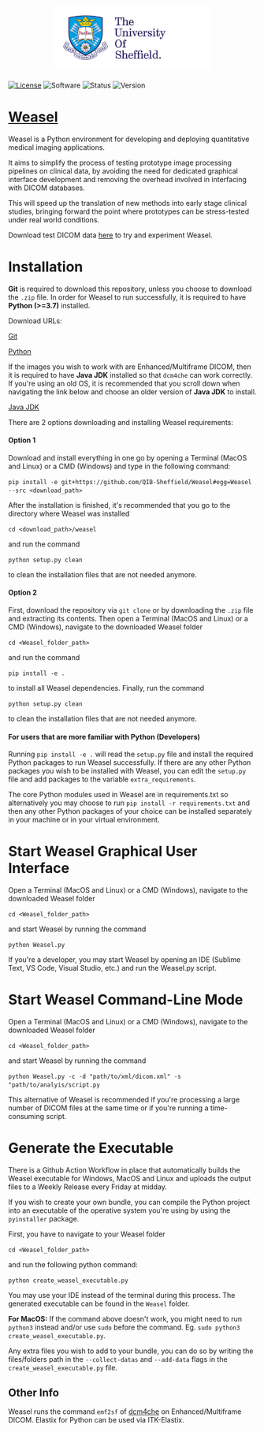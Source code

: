 <h2 align="center"><img src="Documents/images/uni-sheffield-logo.png" height="128"></h2>

[![License](https://img.shields.io/badge/License-Apache%202.0-blue.svg)](https://opensource.org/licenses/Apache-2.0)
![Software](https://img.shields.io/badge/Software-Quantitative%20Imaging%20Framework-green)
![Status](https://img.shields.io/badge/Status-Prototype-orange)
![Version](https://img.shields.io/badge/Version-0.2-blue)

# [Weasel](https://weasel.pro/)

Weasel is a Python environment for developing and deploying quantitative medical imaging applications.

It aims to simplify the process of testing prototype image processing pipelines on clinical data, by avoiding the need for dedicated graphical interface development and removing the overhead involved in interfacing with DICOM databases.

This will speed up the translation of new methods into early stage clinical studies, bringing forward the point where prototypes can be stress-tested under real world conditions.

Download test DICOM data [here](https://drive.google.com/file/d/1GtW7iaU-W2iF7J5q1jup8hnOnsLU5Hgc/view?usp=sharing) to try and experiment Weasel.

# Installation

**Git** is required to download this repository, unless you choose to download the `.zip` file. In order for Weasel to run successfully, it is required to have **Python (>=3.7)** installed.

Download URLs:

[Git](https://git-scm.com/downloads)

[Python](https://www.python.org/downloads/)

If the images you wish to work with are Enhanced/Multiframe DICOM, then it is required to have **Java JDK** installed so that `dcm4che` can work correctly. If you're using an old OS, it is recommended that you scroll down when navigating the link below and choose an older version of **Java JDK** to install.

[Java JDK](https://www.oracle.com/java/technologies/downloads/)

There are 2 options downloading and installing Weasel requirements:

#### Option 1
Download and install everything in one go by opening a Terminal (MacOS and Linux) or a CMD (Windows) and type in the following command:

`pip install -e git+https://github.com/QIB-Sheffield/Weasel#egg=Weasel --src <download_path>`

After the installation is finished, it's recommended that you go to the directory where Weasel was installed

`cd <download_path>/weasel`

and run the command

`python setup.py clean` 

to clean the installation files that are not needed anymore.

#### Option 2
First, download the repository via `git clone` or by downloading the `.zip` file and extracting its contents.
Then open a Terminal (MacOS and Linux) or a CMD (Windows), navigate to the downloaded Weasel folder

`cd <Weasel_folder_path>`

and run the command 

`pip install -e .` 

to install all Weasel dependencies. Finally, run the command

`python setup.py clean` 

to clean the installation files that are not needed anymore.

#### For users that are more familiar with Python (Developers)
Running `pip install -e .` will read the `setup.py` file and install the required Python packages to run Weasel successfully. If there are any other Python packages you wish to be installed with Weasel, you can edit the `setup.py` file and add packages to the variable `extra_requirements`.

The core Python modules used in Weasel are in requirements.txt so alternatively you may choose to run `pip install -r requirements.txt` and then any other Python packages of your choice can be installed separately in your machine or in your virtual environment.

# Start Weasel Graphical User Interface
Open a Terminal (MacOS and Linux) or a CMD (Windows), navigate to the downloaded Weasel folder

`cd <Weasel_folder_path>`

and start Weasel by running the command

`python Weasel.py`

If you're a developer, you may start Weasel by opening an IDE (Sublime Text, VS Code, Visual Studio, etc.) and run the Weasel.py script.

# Start Weasel Command-Line Mode
Open a Terminal (MacOS and Linux) or a CMD (Windows), navigate to the downloaded Weasel folder

`cd <Weasel_folder_path>`

and start Weasel by running the command

`python Weasel.py -c -d "path/to/xml/dicom.xml" -s "path/to/analyis/script.py`

This alternative of Weasel is recommended if you're processing a large number of DICOM files at the same time or if you're running a time-consuming script.

# Generate the Executable

There is a Github Action Workflow in place that automatically builds the Weasel executable for Windows, MacOS and Linux and uploads the output files to a Weekly Release every Friday at midday.

If you wish to create your own bundle, you can compile the Python project into an executable of the operative system you're using by using the `pyinstaller` package.

First, you have to navigate to your Weasel folder

`cd <Weasel_folder_path>`

and run the following python command:

`python create_weasel_executable.py`

You may use your IDE instead of the terminal during this process. The generated executable can be found in the `Weasel` folder.

**For MacOS:** If the command above doesn't work, you might need to run `python3` instead and/or use `sudo` before the command. Eg. `sudo python3 create_weasel_executable.py`.

Any extra files you wish to add to your bundle, you can do so by writing the files/folders path in the `--collect-datas` and `--add-data` flags in the `create_weasel_executable.py` file.

## Other Info

Weasel runs the command `emf2sf` of [dcm4che](https://www.dcm4che.org/) on Enhanced/Multiframe DICOM. Elastix for Python can be used via ITK-Elastix.
